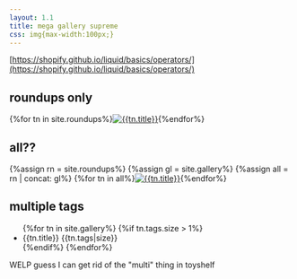 ```yaml
---
layout: 1.1
title: mega gallery supreme
css: img{max-width:100px;}
---
```

[https://shopify.github.io/liquid/basics/operators/](https://shopify.github.io/liquid/basics/operators/)

## roundups only
<section id="gallery" class="artwall">
{%for tn in site.roundups%}<a href="{%include url.html%}{{tn.permalink}}"><img src="{%include url.html%}/assets/img/gallery/roundups/{{tn.slug}}-tn.png" alt="{{tn.title}}"/></a>{%endfor%}
</section>

## all??
<section id="gallery" class="artwall">
{%assign rn = site.roundups%}
{%assign gl = site.gallery%}
{%assign all = rn | concat: gl%}
{%for tn in all%}<a href="{%include url.html%}{{tn.permalink}}"><img src="{%include url.html%}/assets/img/gallery/{%if tn.url contains 'roundup'%}roundups/{{tn.slug}}{%else%}{{tn.img}}{%endif%}-tn.png" alt="{{tn.title}}"/></a>{%endfor%}
</section>

## multiple tags
<ul>{%for tn in site.gallery%}
{%if tn.tags.size > 1%}
<li>{{tn.title}} {{tn.tags|size}}</li>
{%endif%}
{%endfor%}</ul>
WELP guess I can get rid of the "multi" thing in toyshelf